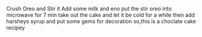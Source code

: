Crush Oreo and Stir it 
Add some milk and eno
put the stir oreo into microwave for 7 min
take out the cake and let it be cold for a while
then add harsheys syrup and put some gems for decoration
so,this is a choclate cake recipey
